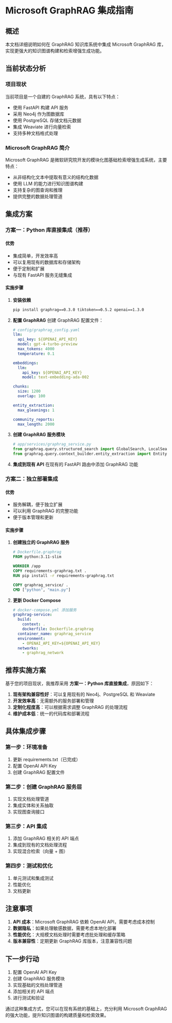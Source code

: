# Microsoft GraphRAG 集成指南

## 概述

本文档详细说明如何在 GraphRAG 知识库系统中集成 Microsoft GraphRAG 库，实现更强大的知识图谱构建和检索增强生成功能。

## 当前状态分析

### 项目现状
当前项目是一个自建的 GraphRAG 系统，具有以下特点：
- 使用 FastAPI 构建 API 服务
- 采用 Neo4j 作为图数据库
- 使用 PostgreSQL 存储文档元数据
- 集成 Weaviate 进行向量检索
- 支持多种文档格式处理

### Microsoft GraphRAG 简介
Microsoft GraphRAG 是微软研究院开发的模块化图基础检索增强生成系统，主要特点：
- 从非结构化文本中提取有意义的结构化数据
- 使用 LLM 的能力进行知识图谱构建
- 支持复杂的图查询和推理
- 提供完整的数据处理管道

## 集成方案

### 方案一：Python 库直接集成（推荐）

#### 优势
- 集成简单，开发效率高
- 可以复用现有的数据库和存储架构
- 便于定制和扩展
- 与现有 FastAPI 服务无缝集成

#### 实施步骤

1. **安装依赖**
   ```bash
   pip install graphrag==0.3.0 tiktoken==0.5.2 openai==1.3.0
   ```

2. **配置 GraphRAG**
   创建 GraphRAG 配置文件：
   ```yaml
   # config/graphrag_config.yaml
   llm:
     api_key: ${OPENAI_API_KEY}
     model: gpt-4-turbo-preview
     max_tokens: 4000
     temperature: 0.1
   
   embeddings:
     llm:
       api_key: ${OPENAI_API_KEY}
       model: text-embedding-ada-002
   
   chunks:
     size: 1200
     overlap: 100
   
   entity_extraction:
     max_gleanings: 1
   
   community_reports:
     max_length: 2000
   ```

3. **创建 GraphRAG 服务模块**
   ```python
   # app/services/graphrag_service.py
   from graphrag.query.structured_search import GlobalSearch, LocalSearch
   from graphrag.query.context_builder.entity_extraction import EntityVectorStoreKey
   ```

4. **集成到现有 API**
   在现有的 FastAPI 路由中添加 GraphRAG 功能

### 方案二：独立部署集成

#### 优势
- 服务解耦，便于独立扩展
- 可以利用 GraphRAG 的完整功能
- 便于版本管理和更新

#### 实施步骤

1. **创建独立的 GraphRAG 服务**
   ```dockerfile
   # Dockerfile.graphrag
   FROM python:3.11-slim
   
   WORKDIR /app
   COPY requirements-graphrag.txt .
   RUN pip install -r requirements-graphrag.txt
   
   COPY graphrag_service/ .
   CMD ["python", "main.py"]
   ```

2. **更新 Docker Compose**
   ```yaml
   # docker-compose.yml 添加服务
   graphrag-service:
     build:
       context: .
       dockerfile: Dockerfile.graphrag
     container_name: graphrag_service
     environment:
       - OPENAI_API_KEY=${OPENAI_API_KEY}
     networks:
       - graphrag_network
   ```

## 推荐实施方案

基于您的项目现状，我推荐采用 **方案一：Python 库直接集成**，原因如下：

1. **现有架构兼容性好**：可以复用现有的 Neo4j、PostgreSQL 和 Weaviate
2. **开发效率高**：无需额外的服务部署和管理
3. **定制化程度高**：可以根据需求调整 GraphRAG 的处理流程
4. **维护成本低**：统一的代码库和部署流程

## 具体集成步骤

### 第一步：环境准备
1. 更新 requirements.txt（已完成）
2. 配置 OpenAI API Key
3. 创建 GraphRAG 配置文件

### 第二步：创建 GraphRAG 服务层
1. 实现文档处理管道
2. 集成实体和关系抽取
3. 实现图查询接口

### 第三步：API 集成
1. 添加 GraphRAG 相关的 API 端点
2. 集成到现有的文档处理流程
3. 实现混合检索（向量 + 图）

### 第四步：测试和优化
1. 单元测试和集成测试
2. 性能优化
3. 文档更新

## 注意事项

1. **API 成本**：Microsoft GraphRAG 依赖 OpenAI API，需要考虑成本控制
2. **数据隐私**：如果处理敏感数据，需要考虑本地化部署
3. **性能优化**：大规模文档处理时需要考虑批处理和缓存策略
4. **版本兼容性**：定期更新 GraphRAG 库版本，注意兼容性问题

## 下一步行动

1. 配置 OpenAI API Key
2. 创建 GraphRAG 服务模块
3. 实现基础的文档处理管道
4. 添加相关的 API 端点
5. 进行测试和验证

通过这种集成方式，您可以在现有系统的基础上，充分利用 Microsoft GraphRAG 的强大功能，提升知识图谱的构建质量和检索效果。